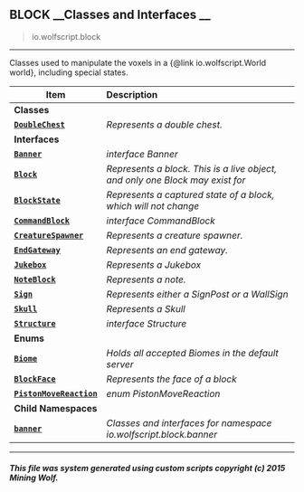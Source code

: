 ## BLOCK __Classes and Interfaces __

>io.wolfscript.block

---

Classes used to manipulate the voxels in a {@link io.wolfscript.World world}, including special states.

Item | Description   
--- | :--- 
__Classes__|
__[`DoubleChest`](DoubleChest.md)__ | _Represents a double chest._ 
__Interfaces__|
__[`Banner`](Banner.md)__ | _interface Banner_ 
__[`Block`](Block.md)__ | _Represents a block. This is a live object, and only one Block may exist for_ 
__[`BlockState`](BlockState.md)__ | _Represents a captured state of a block, which will not change_ 
__[`CommandBlock`](CommandBlock.md)__ | _interface CommandBlock_ 
__[`CreatureSpawner`](CreatureSpawner.md)__ | _Represents a creature spawner._ 
__[`EndGateway`](EndGateway.md)__ | _Represents an end gateway._ 
__[`Jukebox`](Jukebox.md)__ | _Represents a Jukebox_ 
__[`NoteBlock`](NoteBlock.md)__ | _Represents a note._ 
__[`Sign`](Sign.md)__ | _Represents either a SignPost or a WallSign_ 
__[`Skull`](Skull.md)__ | _Represents a Skull_ 
__[`Structure`](Structure.md)__ | _interface Structure_ 
__Enums__|
__[`Biome`](Biome.md)__ | _Holds all accepted Biomes in the default server_ 
__[`BlockFace`](BlockFace.md)__ | _Represents the face of a block_ 
__[`PistonMoveReaction`](PistonMoveReaction.md)__ | _enum PistonMoveReaction_ 
__Child Namespaces__|
__[`banner`](banner/0.md)__ | _Classes and interfaces for namespace io.wolfscript.block.banner_ 



---



##### This file was system generated using custom scripts copyright (c) 2015 Mining Wolf.
	

